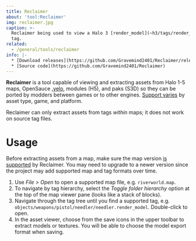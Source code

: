 ```yaml
---
title: Reclaimer
about: 'tool:Reclaimer'
img: reclaimer.jpg
caption: >-
  Reclaimer being used to view a Halo 3 [render_model](~h3/tags/render_model)
  tag.
related:
  - /general/tools/reclaimer
info: |-
  * [Download releases](https://github.com/Gravemind2401/Reclaimer/releases)
  * [Source code](https://github.com/Gravemind2401/Reclaimer)
---
```

**Reclaimer** is a tool capable of viewing and extracting assets from Halo 1-5 maps, OpenSauce [.yelo](~h1/maps#opensauce-yelo-maps), modules (H5), and paks (S3D) so they can be ported by modders between games or to other engines. [Support varies][compat] by asset type, game, and platform.

Reclaimer can only extract assets from tags _within_ maps; it does not work on source tag files.

# Usage
Before extracting assets from a map, make sure the map version [is supported][compat] by Reclaimer. You may need to upgrade to a newer version since the project may add supported map and tag formats over time.

1. Use _File > Open_ to open a supported map file, e.g. `riverworld.map`.
2. To navigate by tag hierarchy, select the _Toggle folder hierarchy_ option at the top of the map viewer pane (looks like a stack of blocks).
3. Navigate through the tag tree until you find a supported tag, e.g. `objects/weapons/pistol/needler/needler.render_model`. Double-click to open.
4. In the asset viewer, choose from the save icons in the upper toolbar to extract models or textures. You will be able to choose the model export format when saving.

[compat]: https://github.com/Gravemind2401/Reclaimer/wiki/Compatibility
